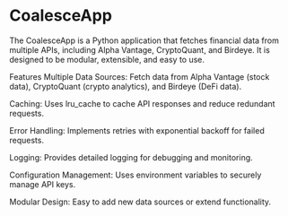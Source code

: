 # CoalesceApp

The CoalesceApp is a Python application that fetches financial data from multiple APIs, including Alpha Vantage, CryptoQuant, and Birdeye. It is designed to be modular, extensible, and easy to use.

Features
Multiple Data Sources: Fetch data from Alpha Vantage (stock data), CryptoQuant (crypto analytics), and Birdeye (DeFi data).

Caching: Uses lru_cache to cache API responses and reduce redundant requests.

Error Handling: Implements retries with exponential backoff for failed requests.

Logging: Provides detailed logging for debugging and monitoring.

Configuration Management: Uses environment variables to securely manage API keys.

Modular Design: Easy to add new data sources or extend functionality.
